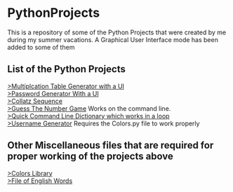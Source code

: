 # PythonProjects
This is a repository of some of the Python Projects that were created by me during my summer vacations.
A Graphical User Interface mode has been added to some of them


## List of the Python Projects
[>Multiplcation Table Generator with a UI](https://github.com/soham-mg/PythonProjects/blob/main/MultiplicationTableGeneratorWithGUI)  <br>
[>Password Generator With a UI](https://github.com/soham-mg/PythonProjects/blob/main/PasswordGeneratorWithGUI) <br>
[>Collatz Sequence](https://github.com/soham-mg/PythonProjects/blob/main/CollatzSequence.py) <br>
[>Guess The Number Game](https://github.com/soham-mg/PythonProjects/blob/main/GuessTheNumberGame.py) Works on the command line. <br>
[>Quick Command Line Dictionary which works in a loop](https://github.com/soham-mg/PythonProjects/blob/main/QuickDict.py) <br>
[>Username Generator](https://github.com/soham-mg/PythonProjects/blob/main/UsernameGenerator.py) Requires the Colors.py file to work properly<br>

## Other Miscellaneous files that are required for proper working of the projects above
[>Colors Library](https://github.com/soham-mg/PythonProjects/blob/main/Colors.py)<br>
[>File of English Words](https://raw.githubusercontent.com/soham-mg/PythonProjects/refs/heads/main/english_words.txt)<br>

